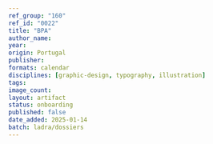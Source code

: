 ```yaml
---
ref_group: "160"
ref_id: "0022"
title: "BPA"
author_name:
year:
origin: Portugal
publisher:
formats: calendar
disciplines: [graphic-design, typography, illustration]
tags:
image_count:
layout: artifact
status: onboarding
published: false
date_added: 2025-01-14
batch: ladra/dossiers
---
```

